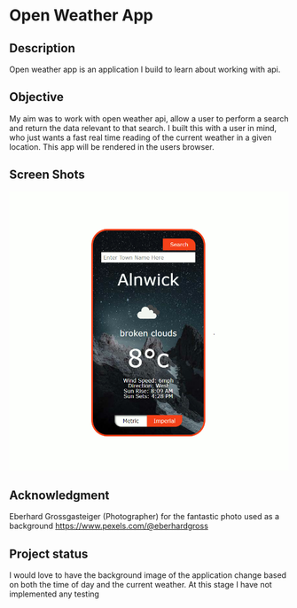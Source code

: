# Open Weather App

## Description

Open weather app is an application I build to learn about working with api.

## Objective

My aim was to work with open weather api, allow a user to perform a search and return the data relevant to that search.
I built this with a user in mind, who just wants a fast real time reading of the current weather in a given location.
This app will be rendered in the users browser.

## Screen Shots

![A test image](src/screenshot.jpg)

## Acknowledgment

Eberhard Grossgasteiger (Photographer) for the fantastic photo used as a background
https://www.pexels.com/@eberhardgross


## Project status

I would love to have the background image of the application change based on both the time of day and the current weather.
At this stage I have not implemented any testing
